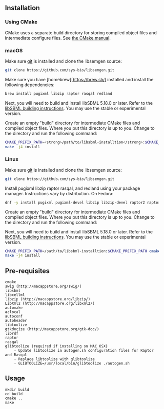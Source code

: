 ## Installation

### Using CMake

CMake uses a separate build directory for storing compiled object files and intermediate configure files. See [the CMake manual](https://cmake.org/runningcmake/).

### macOS

Make sure [git](https://git-scm.com/) is installed and clone the libsemgen source:

```bash
git clone https://github.com/sys-bio/libsemgen.git
```

Make sure you have [homebrew][https://brew.sh/] installed and install the following dependencies:

```bash
brew install pugixml libzip raptor rasqal redland
```

Next, you will need to build and install libSBML 5.18.0 or later. Refer to the [libSBML building instructions](http://sbml.org/Software/libSBML). You may use the stable or experimental version.

Create an empty "build" directory for intermediate CMake files and compiled object files. Where you put this directory is up to you. Change to the directory and run the following command:

```bash
CMAKE_PREFIX_PATH=<strong>/path/to/libsbml-installtion</strong>:$CMAKE_PREFIX_PATH PKG_CONFIG_PATH=/usr/local/Cellar/redland/1.0.17_1/lib/pkgconfig:$_PKG_CONFIG_PATH cmake -DCMAKE_BUILD_TYPE=Release -DCMAKE_INSTALL_PREFIX=/path/to/libsemgen-install /path/to/libsemgen-src
make -j4 install
```

### Linux

Make sure [git](https://git-scm.com/) is installed and clone the libsemgen source:

```bash
git clone https://github.com/sys-bio/libsemgen.git
```

Install pugixml libzip raptor rasqal, and redland using your package manager. Instructions vary by distribution. On Fedora:

```bash
dnf -y install pugixml pugixml-devel libzip libzip-devel raptor2 raptor2-devel rasqal rasqal-devel redland redland-devel
```

Create an empty "build" directory for intermediate CMake files and compiled object files. Where you put this directory is up to you. Change to the directory and run the following command:

Next, you will need to build and install libSBML 5.18.0 or later. Refer to the [libSBML building instructions](http://sbml.org/Software/libSBML). You may use the stable or experimental version.

```bash
CMAKE_PREFIX_PATH=/path/to/libsbml-installtion:$CMAKE_PREFIX_PATH cmake -DCMAKE_BUILD_TYPE=Release -DCMAKE_INSTALL_PREFIX=/path/to/libsemgen-install /path/to/libsemgen-src
make -j4 install
```

 ## Pre-requisites
    cmake
    swig (http://macappstore.org/swig/)
    libsbml
    libcellml
    libzip (http://macappstore.org/libzip/)
    LibXml2 (http://macappstore.org/libxml2/)
    automake
    aclocal
    autoconf
    autoheader
    libtoolize
    gtkdocize (http://macappstore.org/gtk-doc/)
    librdf
    raptor
    rasqal
    glibtoolize (required if installing on MAC OSX)
        - Update libtoolize in autogen.sh configuration files for Raptor and Rasqal
        - Replace libtoolize with glibtoolize
        - GLIBTOOLIZE=/usr/local/bin/glibtoolize ./autogen.sh



## Usage
    mkdir build
    cd build
    cmake ..
    make
